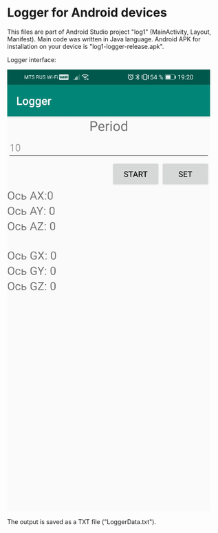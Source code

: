 # Logger for Android devices

This files are part of Android Studio project "log1" (MainActivity, Layout, Manifest). Main code was written in Java language. Android APK for installation on your device is "log1-logger-release.apk".

Logger interface:

![Sample](/sample.jpg)

The output is saved as a TXT file ("LoggerData.txt").
